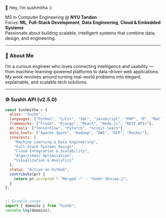 👋 Hey, I’m sushmitha :)

 MS in Computer Engineering @ **NYU Tandon**  
 Focus: **ML**, **Full-Stack Development**, **Data Engineering**, **Cloud & Embedded Systems**  
 Passionate about building scalable, intelligent systems that combine data, design, and engineering.

---

### 🧠 About Me
I’m a curious engineer who loves connecting intelligence and usability — from machine-learning-powered platforms to data-driven web applications.  
My work revolves around turning real-world problems into elegant, explainable, and scalable tech solutions.

---

### ⚙️ 5ushh API (v2.5.0)
```js
const Sushmitha = {
  alias: "5ushh",
  languages: ["Python", "C/C++", "SQL", "JavaScript", "PHP", "R", "Matlab"],
  frameworks: ["Flask", "Django", "React", "Node.js", "REST APIs"],
  ml_tools: ["TensorFlow", "PyTorch", "Scikit-learn"],
  data_tools: ["Apache Spark", "Hadoop", "AWS", "GCP", "Docker"],
  interests: [
    "Machine Learning & Data Engineering",
    "Full-Stack Systems Design",
    "Cloud Integration & Scalability",
    "Algorithmic Optimization",
    "Visualization & Analytics"
  ],
  status: "Active on GitHub",
  contribute(pr) {
    return pr.accepted ? "Merged ✅" : "Under Review 🧩";
  }
};


// Example usage
import { domains } from "5ushh";
console.log(domains);
